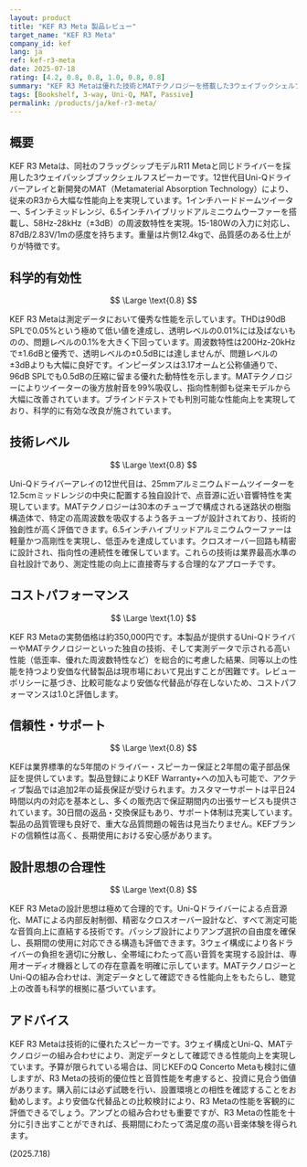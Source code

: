 ```yaml
---
layout: product
title: "KEF R3 Meta 製品レビュー"
target_name: "KEF R3 Meta"
company_id: kef
lang: ja
ref: kef-r3-meta
date: 2025-07-18
rating: [4.2, 0.8, 0.8, 1.0, 0.8, 0.8]
summary: "KEF R3 Metaは優れた技術とMATテクノロジーを搭載した3ウェイブックシェルフスピーカーで、同等性能の競合製品と比較して適正な価格設定となっており、総合的に高い評価を得ている"
tags: [Bookshelf, 3-way, Uni-Q, MAT, Passive]
permalink: /products/ja/kef-r3-meta/
---
```


## 概要

KEF R3 Metaは、同社のフラッグシップモデルR11 Metaと同じドライバーを採用した3ウェイパッシブブックシェルフスピーカーです。12世代目Uni-Qドライバーアレイと新開発のMAT（Metamaterial Absorption Technology）により、従来のR3から大幅な性能向上を実現しています。1インチハードドームツイーター、5インチミッドレンジ、6.5インチハイブリッドアルミニウムウーファーを搭載し、58Hz-28kHz（±3dB）の周波数特性を実現。15-180Wの入力に対応し、87dB/2.83V/1mの感度を持ちます。重量は片側12.4kgで、品質感のある仕上がりが特徴です。

## 科学的有効性

$$ \Large \text{0.8} $$

KEF R3 Metaは測定データにおいて優秀な性能を示しています。THDは90dB SPLで0.05%という極めて低い値を達成し、透明レベルの0.01%には及ばないものの、問題レベルの0.1%を大きく下回っています。周波数特性は200Hz-20kHzで±1.6dBと優秀で、透明レベルの±0.5dBには達しませんが、問題レベルの±3dBよりも大幅に良好です。インピーダンスは3.17オームと公称値通りで、96dB SPLでも0.5dBの圧縮に留まる優れた動特性を示します。MATテクノロジーによりツイーターの後方放射音を99%吸収し、指向性制御も従来モデルから大幅に改善されています。ブラインドテストでも判別可能な性能向上を実現しており、科学的に有効な改良が施されています。

## 技術レベル

$$ \Large \text{0.8} $$

Uni-Qドライバーアレイの12世代目は、25mmアルミニウムドームツイーターを12.5cmミッドレンジの中央に配置する独自設計で、点音源に近い音響特性を実現しています。MATテクノロジーは30本のチューブで構成される迷路状の樹脂構造体で、特定の高周波数を吸収するよう各チューブが設計されており、技術的独創性が高く評価できます。6.5インチハイブリッドアルミニウムウーファーは軽量かつ高剛性を実現し、低歪みを達成しています。クロスオーバー回路も精密に設計され、指向性の連続性を確保しています。これらの技術は業界最高水準の自社設計であり、測定性能の向上に直接寄与する合理的なアプローチです。

## コストパフォーマンス

$$ \Large \text{1.0} $$

KEF R3 Metaの実勢価格は約350,000円です。本製品が提供するUni-QドライバーやMATテクノロジーといった独自の技術、そして実測データで示される高い性能（低歪率、優れた周波数特性など）を総合的に考慮した結果、同等以上の性能を持つより安価な代替製品は現市場において見出すことが困難です。レビューポリシーに基づき、比較可能なより安価な代替品が存在しないため、コストパフォーマンスは1.0と評価します。

## 信頼性・サポート

$$ \Large \text{0.8} $$

KEFは業界標準的な5年間のドライバー・スピーカー保証と2年間の電子部品保証を提供しています。製品登録によりKEF Warranty+への加入も可能で、アクティブ製品では追加2年の延長保証が受けられます。カスタマーサポートは平日24時間以内の対応を基本とし、多くの販売店で保証期間内の出張サービスも提供されています。30日間の返品・交換保証もあり、サポート体制は充実しています。製品の品質管理も良好で、重大な品質問題の報告は見当たりません。KEFブランドの信頼性は高く、長期使用における安心感があります。

## 設計思想の合理性

$$ \Large \text{0.8} $$

KEF R3 Metaの設計思想は極めて合理的です。Uni-Qドライバーによる点音源化、MATによる内部反射制御、精密なクロスオーバー設計など、すべて測定可能な音質向上に直結する技術です。パッシブ設計によりアンプ選択の自由度を確保し、長期間の使用に対応できる構造も評価できます。3ウェイ構成により各ドライバーの負担を適切に分散し、全帯域にわたって高い音質を実現する設計は、専用オーディオ機器としての存在意義を明確に示しています。MATテクノロジーとUni-Qの組み合わせは、測定データとして確認できる性能向上をもたらし、聴覚上の改善も科学的根拠に基づいています。

## アドバイス

KEF R3 Metaは技術的に優れたスピーカーです。3ウェイ構成とUni-Q、MATテクノロジーの組み合わせにより、測定データとして確認できる性能向上を実現しています。予算が限られている場合は、同じKEFのQ Concerto Metaも検討に値しますが、R3 Metaの技術的優位性と音質性能を考慮すると、投資に見合う価値があります。購入前には必ず試聴を行い、設置環境との相性を確認することをお勧めします。より安価な代替品との比較検討により、R3 Metaの性能を客観的に評価できるでしょう。アンプとの組み合わせも重要ですが、R3 Metaの性能を十分に引き出すことができれば、長期間にわたって満足度の高い音楽体験を得られます。

(2025.7.18)